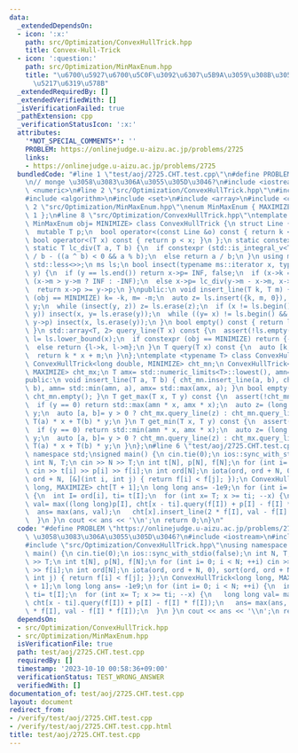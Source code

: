 ```yaml
---
data:
  _extendedDependsOn:
  - icon: ':x:'
    path: src/Optimization/ConvexHullTrick.hpp
    title: Convex-Hull-Trick
  - icon: ':question:'
    path: src/Optimization/MinMaxEnum.hpp
    title: "\u6700\u5927\u6700\u5C0F\u3092\u6307\u5B9A\u3059\u308B\u305F\u3081\u306E\
      \u5217\u6319\u578B"
  _extendedRequiredBy: []
  _extendedVerifiedWith: []
  _isVerificationFailed: true
  _pathExtension: cpp
  _verificationStatusIcon: ':x:'
  attributes:
    '*NOT_SPECIAL_COMMENTS*': ''
    PROBLEM: https://onlinejudge.u-aizu.ac.jp/problems/2725
    links:
    - https://onlinejudge.u-aizu.ac.jp/problems/2725
  bundledCode: "#line 1 \"test/aoj/2725.CHT.test.cpp\"\n#define PROBLEM \"https://onlinejudge.u-aizu.ac.jp/problems/2725\"\
    \n// monge \u3058\u3083\u306A\u3055\u305D\u3046?\n#include <iostream>\n#include\
    \ <numeric>\n#line 2 \"src/Optimization/ConvexHullTrick.hpp\"\n#include <limits>\n\
    #include <algorithm>\n#include <set>\n#include <array>\n#include <cassert>\n#line\
    \ 2 \"src/Optimization/MinMaxEnum.hpp\"\nenum MinMaxEnum { MAXIMIZE= -1, MINIMIZE=\
    \ 1 };\n#line 8 \"src/Optimization/ConvexHullTrick.hpp\"\ntemplate <typename T,\
    \ MinMaxEnum obj= MINIMIZE> class ConvexHullTrick {\n struct Line {\n  T k, m;\n\
    \  mutable T p;\n  bool operator<(const Line &o) const { return k < o.k; }\n \
    \ bool operator<(T x) const { return p < x; }\n };\n static constexpr T INF= std::numeric_limits<T>::max();\n\
    \ static T lc_div(T a, T b) {\n  if constexpr (std::is_integral_v<T>) return a\
    \ / b - ((a ^ b) < 0 && a % b);\n  else return a / b;\n }\n using ms= std::multiset<Line,\
    \ std::less<>>;\n ms ls;\n bool insect(typename ms::iterator x, typename ms::iterator\
    \ y) {\n  if (y == ls.end()) return x->p= INF, false;\n  if (x->k == y->k) x->p=\
    \ (x->m > y->m ? INF : -INF);\n  else x->p= lc_div(y->m - x->m, x->k - y->k);\n\
    \  return x->p >= y->p;\n }\npublic:\n void insert_line(T k, T m) {\n  if constexpr\
    \ (obj == MINIMIZE) k= -k, m= -m;\n  auto z= ls.insert({k, m, 0}), y= z++, x=\
    \ y;\n  while (insect(y, z)) z= ls.erase(z);\n  if (x != ls.begin() && insect(--x,\
    \ y)) insect(x, y= ls.erase(y));\n  while ((y= x) != ls.begin() && (--x)->p >=\
    \ y->p) insect(x, ls.erase(y));\n }\n bool empty() const { return ls.empty();\
    \ }\n std::array<T, 2> query_line(T x) const {\n  assert(!ls.empty());\n  auto\
    \ l= ls.lower_bound(x);\n  if constexpr (obj == MINIMIZE) return {-l->k, -l->m};\n\
    \  else return {l->k, l->m};\n }\n T query(T x) const {\n  auto [k, m]= query_line(x);\n\
    \  return k * x + m;\n }\n};\ntemplate <typename T> class ConvexHullTrick_XY {\n\
    \ ConvexHullTrick<long double, MINIMIZE> cht_mn;\n ConvexHullTrick<long double,\
    \ MAXIMIZE> cht_mx;\n T amx= std::numeric_limits<T>::lowest(), amn= std::numeric_limits<T>::max();\n\
    public:\n void insert_line(T a, T b) { cht_mn.insert_line(a, b), cht_mx.insert_line(a,\
    \ b), amn= std::min(amn, a), amx= std::max(amx, a); }\n bool empty() const { return\
    \ cht_mn.empty(); }\n T get_max(T x, T y) const {\n  assert(!cht_mn.empty());\n\
    \  if (y == 0) return std::max(amn * x, amx * x);\n  auto z= (long double)x /\
    \ y;\n  auto [a, b]= y > 0 ? cht_mx.query_line(z) : cht_mn.query_line(z);\n  return\
    \ T(a) * x + T(b) * y;\n }\n T get_min(T x, T y) const {\n  assert(!cht_mn.empty());\n\
    \  if (y == 0) return std::min(amn * x, amx * x);\n  auto z= (long double)x /\
    \ y;\n  auto [a, b]= y > 0 ? cht_mn.query_line(z) : cht_mx.query_line(z);\n  return\
    \ T(a) * x + T(b) * y;\n }\n};\n#line 6 \"test/aoj/2725.CHT.test.cpp\"\nusing\
    \ namespace std;\nsigned main() {\n cin.tie(0);\n ios::sync_with_stdio(false);\n\
    \ int N, T;\n cin >> N >> T;\n int t[N], p[N], f[N];\n for (int i= 0; i < N; ++i)\
    \ cin >> t[i] >> p[i] >> f[i];\n int ord[N];\n iota(ord, ord + N, 0), sort(ord,\
    \ ord + N, [&](int i, int j) { return f[i] < f[j]; });\n ConvexHullTrick<long\
    \ long, MAXIMIZE> cht[T + 1];\n long long ans= -1e9;\n for (int i= 0; i < N; ++i)\
    \ {\n  int I= ord[i], ti= t[I];\n  for (int x= T; x >= ti; --x) {\n   long long\
    \ val= max((long long)p[I], cht[x - ti].query(f[I]) + p[I] - f[I] * f[I]);\n \
    \  ans= max(ans, val);\n   cht[x].insert_line(2 * f[I], val - f[I] * f[I]);\n\
    \  }\n }\n cout << ans << '\\n';\n return 0;\n}\n"
  code: "#define PROBLEM \"https://onlinejudge.u-aizu.ac.jp/problems/2725\"\n// monge\
    \ \u3058\u3083\u306A\u3055\u305D\u3046?\n#include <iostream>\n#include <numeric>\n\
    #include \"src/Optimization/ConvexHullTrick.hpp\"\nusing namespace std;\nsigned\
    \ main() {\n cin.tie(0);\n ios::sync_with_stdio(false);\n int N, T;\n cin >> N\
    \ >> T;\n int t[N], p[N], f[N];\n for (int i= 0; i < N; ++i) cin >> t[i] >> p[i]\
    \ >> f[i];\n int ord[N];\n iota(ord, ord + N, 0), sort(ord, ord + N, [&](int i,\
    \ int j) { return f[i] < f[j]; });\n ConvexHullTrick<long long, MAXIMIZE> cht[T\
    \ + 1];\n long long ans= -1e9;\n for (int i= 0; i < N; ++i) {\n  int I= ord[i],\
    \ ti= t[I];\n  for (int x= T; x >= ti; --x) {\n   long long val= max((long long)p[I],\
    \ cht[x - ti].query(f[I]) + p[I] - f[I] * f[I]);\n   ans= max(ans, val);\n   cht[x].insert_line(2\
    \ * f[I], val - f[I] * f[I]);\n  }\n }\n cout << ans << '\\n';\n return 0;\n}"
  dependsOn:
  - src/Optimization/ConvexHullTrick.hpp
  - src/Optimization/MinMaxEnum.hpp
  isVerificationFile: true
  path: test/aoj/2725.CHT.test.cpp
  requiredBy: []
  timestamp: '2023-10-10 00:58:36+09:00'
  verificationStatus: TEST_WRONG_ANSWER
  verifiedWith: []
documentation_of: test/aoj/2725.CHT.test.cpp
layout: document
redirect_from:
- /verify/test/aoj/2725.CHT.test.cpp
- /verify/test/aoj/2725.CHT.test.cpp.html
title: test/aoj/2725.CHT.test.cpp
---
```

